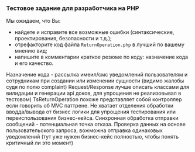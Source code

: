 ### Тестовое задание для разработчика на PHP
Мы ожидаем, что Вы:
* найдете и исправите все возможные ошибки (синтаксические, проектирования, безопасности и т.д.);
* отрефакторите код файла `ReturnOperation.php` в лучший по вашему мнению вид;
* напишите в комментарии краткое резюме по коду: назначение кода и его качество.

Назначение кода - рассылка имеил/смс уведомлений пользователям и сотрудникам при создании или изменении сущности (видимо жалобы судя по полю complaint)
Request/Response лучше описать классами для вилидации и генерации api доков, для упрощения не реализовывал в тестовом)
TsReturnOperation похоже представляет собой контроллер если говорить об MVC паттрене. 
Не хватает отделения обработки вводда/вывода от бизнес логики для упрощения тестирования или переиспользования бизнес-кейса.
Синхронная обработка отправки сообщений - потенциальная точка отказа.
Проверка данных на основе пользовательского запроса, вожможна отправка одинаковых уведомлений (тут уже нужен бизнес-кейс полностью, чтобы понять критичный ли это момент)

